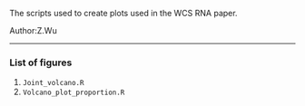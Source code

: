 The scripts used to create plots used in the WCS RNA paper.

Author:Z.Wu 

---

### List of figures

1. `Joint_volcano.R`
2. `Volcano_plot_proportion.R`
